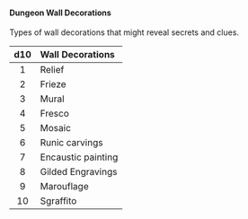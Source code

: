 #### Dungeon Wall Decorations
<!-- spell-checker:words Marouflage -->

Types of wall decorations that might reveal secrets and clues.

| d10 | Wall Decorations   |
|:---:|:-------------------|
|   1 | Relief             |
|   2 | Frieze             |
|   3 | Mural              |
|   4 | Fresco             |
|   5 | Mosaic             |
|   6 | Runic carvings     |
|   7 | Encaustic painting |
|   8 | Gilded Engravings  |
|   9 | Marouflage         |
|  10 | Sgraffito          |
